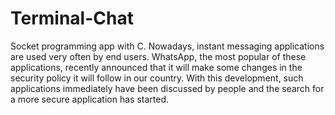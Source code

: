 # Terminal-Chat
Socket programming app with C.
Nowadays, instant messaging applications are used very often by end users. WhatsApp, the most popular of these applications, recently announced that it will make some changes in the security policy it will follow in our country. With this development, such applications immediately have been discussed by people and the search for a more secure application has started.
